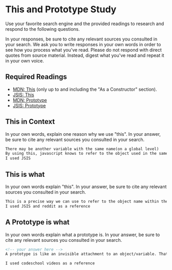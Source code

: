 # This and Prototype Study

Use your favorite search engine and the provided readings to research and
respond to the following questions.

In your responses, be sure to cite any relevant sources you consulted in your
search. We ask you to write responses in your own words in order to see how you
process what you've read. Please do not respond with direct quotes from source
material. Instead, digest what you've read and repeat it in your own voice.

## Required Readings

-   [MDN: This](https://developer.mozilla.org/en-US/docs/Web/JavaScript/Reference/Operators/this)
(only up to and including the "As a Constructor" section).
-   [JSIS: This](http://javascriptissexy.com/understand-javascripts-this-with-clarity-and-master-it/)
-   [MDN: Prototype](https://developer.mozilla.org/en-US/docs/Learn/JavaScript/Objects/Object_prototypes)
-   [JSIS: Prototype](http://javascriptissexy.com/javascript-prototype-in-plain-detailed-language/)

## This in Context

In your own words, explain one reason why we use "this". In your answer, be
sure to cite any relevant sources you consulted in your search.

```md
There may be another variable with the same name(on a global level)
By using this, javascript knows to refer to the object used in the same context
I used JSIS
```

## This is what

In your own words explain "this".  In your answer, be
sure to cite any relevant sources you consulted in your search.

```md
This is a precise way we can use to refer to the object name within the same context. Similar to how we would use a pronoun(such as he) FOLLOWING the name(in this case John) of the person in the same context, we would use this to refer to object name in the same context(which also contains the value of that object)
I used JSIS and reddit as a reference
```

## A Prototype is what

In your own words explain what a prototype is.  In your answer, be
sure to cite any relevant sources you consulted in your search.

```md
<!-- your answer here -->
A prototype is like an invisible attachment to an object/variable. That invisible attachment contains a certain set of methods. When an object/variable is created, the properties/values within that object/variable all inherit that invisible attachment. So if we create a variable called myString that has a string value, myString will inherit the methods that are used for a string such as .length and .charAt(). Similarly if we declare a variable called num with a numerical value it will inherit the methods that are used for a number such as .toFixed() and .toExponent

I used codeschool videos as a reference
```
